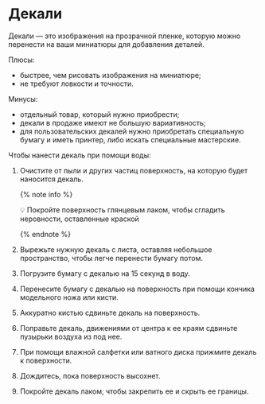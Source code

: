 # Декали

Декали — это изображения на прозрачной пленке, которую можно перенести на ваши миниатюры для добавления деталей.

Плюсы:

- быстрее, чем рисовать изображения на миниатюре;
- не требуют ловкости и точности.

Минусы:

- отдельный товар, который нужно приобрести;
- декали в продаже имеют не большую вариативность;
- для пользовательских декалей нужно приобретать специальную бумагу и иметь принтер, либо искать специальные мастерские.

Чтобы нанести декаль при помощи воды:

1. Очистите от пыли и других частиц поверхность, на которую будет наносится декаль.
    
    {% note info %}

    💡 Покройте поверхность глянцевым лаком, чтобы сгладить неровности, оставленные краской
    
    {% endnote %}
    
2. Вырежьте нужную декаль с листа, оставляя небольшое пространство, чтобы легче перенести бумагу потом.
3. Погрузите бумагу с декалью на 15 секунд в воду.
4. Перенесите бумагу с декалью на поверхность при помощи кончика модельного ножа или кисти.
5. Аккуратно кистью сдвиньте декаль на поверхность.
6. Поправьте декаль, движениями от центра к ее краям сдвиньте пузырьки воздуха из под нее.
7. При помощи влажной салфетки или ватного диска прижмите декаль к поверхности.
8. Дождитесь, пока поверхность высохнет.
9. Покройте декаль лаком, чтобы закрепить ее и скрыть ее границы.